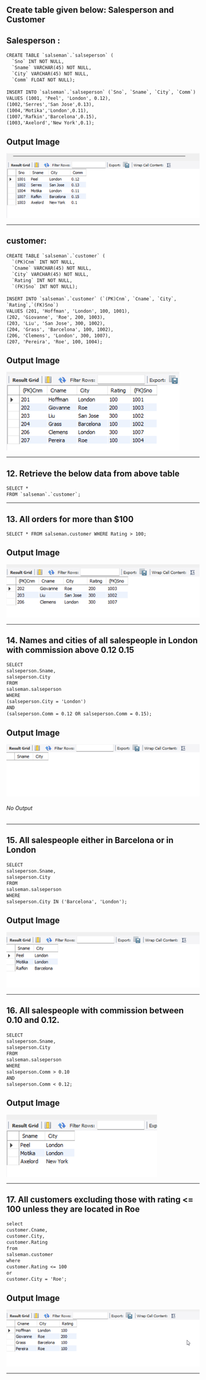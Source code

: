 ## Create table given below: Salesperson and Customer

## Salesperson :

```
CREATE TABLE `salseman`.`salseperson` (
  `Sno` INT NOT NULL,
  `Sname` VARCHAR(45) NOT NULL,
  `City` VARCHAR(45) NOT NULL,
  `Comm` FLOAT NOT NULL);

INSERT INTO `salseman`.`salseperson` (`Sno`, `Sname`, `City`, `Comm`)
VALUES (1001, 'Peel', 'London', 0.12),
(1002,'Serres','San Jose',0.13),
(1004,'Motika','London',0.11),
(1007,'Rafkin','Barcelona',0.15),
(1003,'Axelord','New York',0.1);

```

## Output Image

![Output-image](salseperson.png)

<hr>

## customer:

```
CREATE TABLE `salseman`.`customer` (
  `(PK)Cnm` INT NOT NULL,
  `Cname` VARCHAR(45) NOT NULL,
  `City` VARCHAR(45) NOT NULL,
  `Rating` INT NOT NULL,
  `(FK)Sno` INT NOT NULL);

INSERT INTO `salseman`.`customer` (`(PK)Cnm`, `Cname`, `City`, `Rating`,`(FK)Sno`)
VALUES (201, 'Hoffman', 'London', 100, 1001),
(202, 'Giovanne', 'Roe', 200, 1003),
(203, 'Liu', 'San Jose', 300, 1002),
(204, 'Grass', 'Barcelona', 100, 1002),
(206, 'Clemens', 'London', 300, 1007),
(207, 'Pereira', 'Roe', 100, 1004);

```

## Output Image

![Output-image](customer.png)

<hr>

## 12. Retrieve the below data from above table

```
SELECT *
FROM `salseman`.`customer`;
```

<hr>

## 13. All orders for more than $100

```
SELECT * FROM salseman.customer WHERE Rating > 100;
```

## Output Image

![Output-image](rating.png)

<hr>

## 14. Names and cities of all salespeople in London with commission above 0.12 0.15

```
SELECT
salseperson.Sname,
salseperson.City
FROM
salseman.salseperson
WHERE
(salseperson.City = 'London')
AND
(salseperson.Comm = 0.12 OR salseperson.Comm = 0.15);
```

## Output Image

![Output-image](q14.png)

###### No Output

<hr>

## 15. All salespeople either in Barcelona or in London

```
SELECT
salseperson.Sname,
salseperson.City
FROM
salseman.salseperson
WHERE
salseperson.City IN ('Barcelona', 'London');
```

## Output Image

![Output-image](q15.png)

<hr>

## 16. All salespeople with commission between 0.10 and 0.12.

```
SELECT
salseperson.Sname,
salseperson.City
FROM
salseman.salseperson
WHERE
salseperson.Comm > 0.10
AND
salseperson.Comm < 0.12;
```

## Output Image

![Output-image](q16.png)

<hr>

## 17. All customers excluding those with rating <= 100 unless they are located in Roe

```
select
customer.Cname,
customer.City,
customer.Rating
from
salseman.customer
where
customer.Rating <= 100
or
customer.City = 'Roe';
```

## Output Image

![Output-image](q17.png)

<hr>
